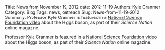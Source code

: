 Title: News from November 19, 2012
date: 2012-11-19
Authors: Kyle Cranmer
Category: Blog
Tags: news, outreach
Slug: News-from-11-19-2012
Summary:  Professor Kyle Cranmer is featured in a <a href="http//www.nsf.gov/news/special_reports/science_nation/higgsboson.jsp">National Science Foundation video</a> about the Higgs boson, as part of their <i>Science Nation</i> online magazine.

 

 Professor Kyle Cranmer is featured in a <a href="http//www.nsf.gov/news/special_reports/science_nation/higgsboson.jsp">National Science Foundation video</a> about the Higgs boson, as part of their <i>Science Nation</i> online magazine.

 